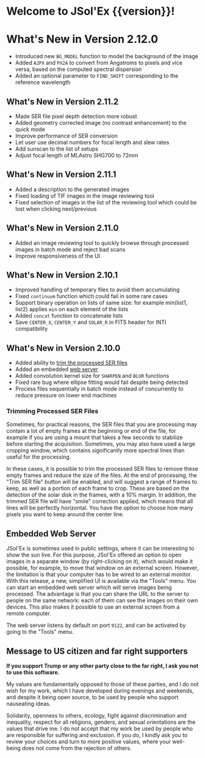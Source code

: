 # Welcome to JSol'Ex {{version}}!

# What's New in Version 2.12.0

- Introduced new `BG_MODEL` function to model the background of the image
- Added `A2PX` and `PX2A` to convert from Angstroms to pixels and vice versa, based on the computed spectral dispersion
- Added an optional parameter to `FIND_SHIFT` corresponding to the reference wavelength

## What's New in Version 2.11.2

- Made SER file pixel depth detection more robust
- Added geometry corrected image (no contrast enhancement) to the quick mode
- Improve performance of SER conversion
- Let user use decimal numbers for focal length and slew rates
- Add sunscan to the list of setups
- Adjust focal length of MLAstro SHG700 to 72mm

## What's New in Version 2.11.1

- Added a description to the generated images
- Fixed loading of TIF images in the image reviewing tool
- Fixed selection of images in the list of the reviewing tool which could be lost when clicking next/previous

## What's New in Version 2.11.0

- Added an image reviewing tool to quickly browse through processed images in batch mode and reject bad scans
- Improve responsiveness of the UI

## What's New in Version 2.10.1

- Improved handling of temporary files to avoid them accumulating
- Fixed `continuum` function which could fail in some rare cases
- Support binary operation on lists of same size: for example min(list1, list2) applies `min` on each element of the lists
- Added `concat` function to concatenate lists
- Save `CENTER_X`, `CENTER_Y` and `SOLAR_R` in FITS header for INTI compatibility

## What's New in Version 2.10.0

- Added ability to [trim the processed SER files](#trimming-processed-ser-files)
- Added an embedded [web server](#embedded-web-server)
- Added convolution kernel size for `SHARPEN` and `BLUR` functions
- Fixed rare bug where ellipse fitting would fail despite being detected
- Process files sequentially in batch mode instead of concurrently to reduce pressure on lower end machines

### Trimming Processed SER Files

Sometimes, for practical reasons, the SER files that you are processing may contain a lot of empty frames at the beginning or end of the file, for example if you are using a mount that takes a few seconds to stabilize before starting the acquisition.
Sometimes, you may also have used a large cropping window, which contains significantly more spectral lines than useful for the processing.

In these cases, it is possible to trim the processed SER files to remove these empty frames and reduce the size of the files.
At the end of processing, the "Trim SER file" button will be enabled, and will suggest a range of frames to keep, as well as a portion of each frame to crop.
These are based on the detection of the solar disk in the frames, with a 10% margin.
In addition, the trimmed SER file will have "smile" correction applied, which means that all lines will be perfectly horizontal.
You have the option to choose how many pixels you want to keep around the center line.

## Embedded Web Server

JSol'Ex is sometimes used in public settings, where it can be interesting to show the sun live.
For this purpose, JSol'Ex offered an option to open images in a separate window (by right-clicking on it), which would make it possible, for example, to move that window on an external screen.
However, the limitation is that your computer has to be wired to an external monitor.
With this release, a new, simplified UI is available via the "Tools" menu.
You can start an embedded web server which will serve images being processed.
The advantage is that you can share the URL to the server to people on the same network: each of them can see the images on their own devices.
This also makes it possible to use an external screen from a remote computer.

The web server listens by default on port `9122`, and can be activated by going to the "Tools" menu.

## Message to US citizen and far right supporters

**If you support Trump or any other party close to the far right, I ask you not to use this software.**

My values are fundamentally opposed to those of these parties, and I do not wish for my work, which I have developed during evenings and weekends, and despite it being open source, to be used by people who support nauseating ideas.

Solidarity, openness to others, ecology, fight against discrimination and inequality, respect for all religions, genders, and sexual orientations are the values that drive me.
I do not accept that my work be used by people who are responsible for suffering and exclusion.
If you do, I kindly ask you to review your choices and turn to more positive values, where your well-being does not come from the rejection of others.
